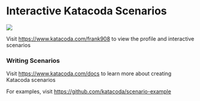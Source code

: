 # Interactive Katacoda Scenarios

[![](http://shields.katacoda.com/katacoda/frank908/count.svg)](https://www.katacoda.com/frank908 "Get your profile on Katacoda.com")

Visit https://www.katacoda.com/frank908 to view the profile and interactive scenarios

### Writing Scenarios
Visit https://www.katacoda.com/docs to learn more about creating Katacoda scenarios

For examples, visit https://github.com/katacoda/scenario-example
